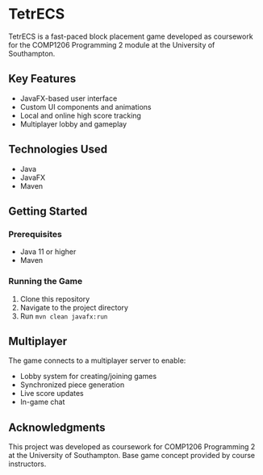 # TetrECS

TetrECS is a fast-paced block placement game developed as coursework for the COMP1206 Programming 2 module at the University of Southampton.

## Key Features

- JavaFX-based user interface
- Custom UI components and animations  
- Local and online high score tracking
- Multiplayer lobby and gameplay

## Technologies Used

- Java
- JavaFX
- Maven

## Getting Started

### Prerequisites

- Java 11 or higher
- Maven

### Running the Game

1. Clone this repository
2. Navigate to the project directory
3. Run `mvn clean javafx:run`

## Multiplayer

The game connects to a multiplayer server to enable:

- Lobby system for creating/joining games
- Synchronized piece generation
- Live score updates
- In-game chat

## Acknowledgments

This project was developed as coursework for COMP1206 Programming 2 at the University of Southampton. Base game concept provided by course instructors.
